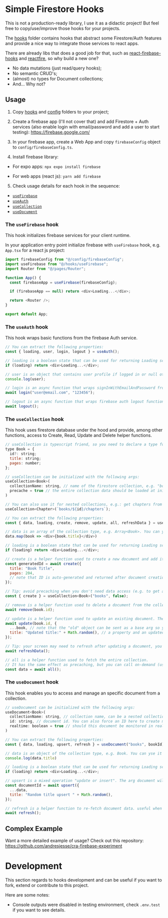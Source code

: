 <!-- prettier-ignore-start -->
# Simple Firestore Hooks

This is not a production-ready library, I use it as a didactic project! But feel free to copy/use/improve those hooks for your projects.

The [hooks](hooks/) folder contains hooks that abstract some Firestore/Auth features and provide a nice way to integrate those services to react apps.

There are already libs that does a good job for that, such as [react-firebase-hooks](https://github.com/CSFrequency/react-firebase-hooks) and [reactfire](https://github.com/FirebaseExtended/reactfire), so why build a new one?

- No data mutations (just read/query hooks);
- No semantic CRUD's;
- (almost) no types for Document collections;
- And... Why not?

## Usage

1. Copy [hooks](hooks/) and [config](config/) folders to your project;

2. Create a firebase app (I'll not cover that) and add Firestore + Auth services (also enable login with email/password and add a user to start testing): https://firebase.google.com/

3. In your firebase app, create a Web App and copy `firebaseConfig` object to `config/firebaseConfig.ts`.

4. Install firebase library:

- For expo apps: `npx expo install firebase`

- For web apps (react js): `yarn add firebase`

5. Check usage details for each hook in the sequence:

- [`useFirebase`](#the-useFirebase-hook)
- [`useAuth`](#the-useAuth-hook)
- [`useCollection`](#the-useCollection-hook)
- [`useDocument`](#the-useDocument-hook)

### The `useFirebase` hook

This hook initializes firebase services for your client runtime. 

In your application entry point initialize firebase with `useFirebase` hook, e.g. `App.tsx` for a react js project:

```js
import firebaseConfig from "@/config/firebaseConfig";
import useFirebase from "@/hooks/useFirebase";
import Router from "@/pages/Router";

function App() {
  const firebaseApp = useFirebase(firebaseConfig);

  if (firebaseApp == null) return <div>Loading...</div>;

  return <Router />;
}

export default App;
```

### The `useAuth` hook

This hook wraps basic functions from the firebase Auth service.

```js
// You can extract the following properties:
const { loading, user, login, logout } = useAuth();

// loading is a boolean state that can be used for returning Loading screen placeholders:
if (loading) return <div>Loading...</div>;

// user is an object that contains user profile if logged in or null otherwise:
console.log(user);

// login is an async function that wraps signInWithEmailAndPassword from firebase auth service:
await login("user@email.com", "123456");

// logout is an async function that wraps firebase auth logout function:
await logout();
```

### The `useCollection` hook

This hook uses firestore database under the hood and provide, among other functions, access to Create, Read, Update and Delete helper functions.

```js
// useCollection is typescript friend, so you need to declare a type for your collection, e.g.:
type Book = {
  id?: string;
  title: string;
  pages: number;
};

// useCollection can be initialized with the following args:
useCollection<Book>(
  collectionName: string, // name of the firestore collection, e.g. "books"
  precache = true // the entire collection data should be loaded at initialization? default is true
)

// You can also use it for nested collections, e.g.: get chapters from a book with a given id:
useCollection<Chapter>(`books/${id}/chapters`);

// You can extract the following properties:
const { data, loading, create, remove, update, all, refreshData } = useCollection<Book>("books");

// data is an array of the collection type, e.g. Array<Book>. You can yse it as it is, e.g.:
data.map(book => <div>{book.title}</div>)

// loading is a boolean state that can be used for returning Loading screen placeholders:
if (loading) return <div>Loading...</div>;

// create is a helper function used to create a new document and add it the collection:
const generatedId = await create({
  title: "Book Title",
  pages: 204,
  // note that ID is auto-generated and returned after document creation!
});

// Tip: avoid precaching when you don't need data access (e.g. to get a "create" reference)
const { create } = useCollection<Book>("books", false);

// remove is a helper function used to delete a document from the collection:
await remove(book.id);

// update is a helper function used to update an existing document. The entire document is always overriden!!
await update(book.id, {
  ...book, // note that the "old" object can be sent as a base arg so you can do partial updates
  title: "Updated title:" + Math.random(), // a property and an updated value
});

// Tip: your screen may need to refresh after updating a document, you can force it to re-fetch collection data:
await refreshData();

// all is a helper function used to fetch the entire collection.
// It has the same effect as precaching, but you can call on-demand (useful when precaching is disabled):
const data = await all();
```

### The `useDocument` hook

This hook enables you to access and manage an specific document from a collection.

```js
// useDocument can be initialized with the following args:
useDocument<Book>(
  collectionName: string, // collection name, can be a nested collection
  id: string, // document id. You can also force an ID here to create manual id's.
  realtime: boolean = true // should this document be monitored in realtime? (it's nice, try it!). default is true.
)

// You can extract the following properties:
const { data, loading, upsert, refresh } = useDocument("books", bookId)

// data is an object of the collection type, e.g. Book. You can yse it as it is, e.g.:
console.log(data.title)

// loading is a boolean state that can be used for returning Loading screen placeholders:
if (loading) return <div>Loading...</div>;

// upsert is a mixed operation "update or insert". The arg document will be created if not exists, updated otherwise.
const documentId = await upsert({
  ...data,
  title: "Random title upsert " + Math.random(),
});

// refresh is a helper function to re-fetch document data. useful when realtime is disabled.
await refresh();

```

## Complex Example

Want a more detailed example of usage? Check out this repository: https://github.com/andresjesse/cra-firebase-experiment

# Development

This section regards to hooks development and can be useful if you want to fork, extend or contribute to this project.

Here are some notes:
- Console outputs were disabled in testing environment, check `.env.test` if you want to see details.

<!-- prettier-ignore-end -->
